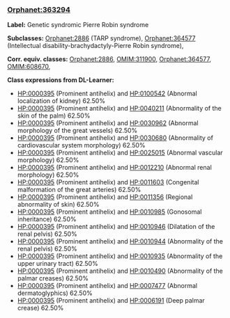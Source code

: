 
### [Orphanet:363294](http://www.orpha.net/ORDO/Orphanet_363294)
**Label:** Genetic syndromic Pierre Robin syndrome

**Subclasses:** [Orphanet:2886](http://www.orpha.net/ORDO/Orphanet_2886) (TARP syndrome), [Orphanet:364577](http://www.orpha.net/ORDO/Orphanet_364577) (Intellectual disability-brachydactyly-Pierre Robin syndrome), 

**Corr. equiv. classes:** [Orphanet:2886](http://www.orpha.net/ORDO/Orphanet_2886), [OMIM:311900](http://purl.obolibrary.org/obo/OMIM_311900), [Orphanet:364577](http://www.orpha.net/ORDO/Orphanet_364577), [OMIM:608670](http://purl.obolibrary.org/obo/OMIM_608670), 

**Class expressions from DL-Learner:**

- [HP:0000395](http://purl.obolibrary.org/obo/HP_0000395) (Prominent antihelix) and [HP:0100542](http://purl.obolibrary.org/obo/HP_0100542) (Abnormal localization of kidney) 62.50%
- [HP:0000395](http://purl.obolibrary.org/obo/HP_0000395) (Prominent antihelix) and [HP:0040211](http://purl.obolibrary.org/obo/HP_0040211) (Abnormality of the skin of the palm) 62.50%
- [HP:0000395](http://purl.obolibrary.org/obo/HP_0000395) (Prominent antihelix) and [HP:0030962](http://purl.obolibrary.org/obo/HP_0030962) (Abnormal morphology of the great vessels) 62.50%
- [HP:0000395](http://purl.obolibrary.org/obo/HP_0000395) (Prominent antihelix) and [HP:0030680](http://purl.obolibrary.org/obo/HP_0030680) (Abnormality of cardiovascular system morphology) 62.50%
- [HP:0000395](http://purl.obolibrary.org/obo/HP_0000395) (Prominent antihelix) and [HP:0025015](http://purl.obolibrary.org/obo/HP_0025015) (Abnormal vascular morphology) 62.50%
- [HP:0000395](http://purl.obolibrary.org/obo/HP_0000395) (Prominent antihelix) and [HP:0012210](http://purl.obolibrary.org/obo/HP_0012210) (Abnormal renal morphology) 62.50%
- [HP:0000395](http://purl.obolibrary.org/obo/HP_0000395) (Prominent antihelix) and [HP:0011603](http://purl.obolibrary.org/obo/HP_0011603) (Congenital malformation of the great arteries) 62.50%
- [HP:0000395](http://purl.obolibrary.org/obo/HP_0000395) (Prominent antihelix) and [HP:0011356](http://purl.obolibrary.org/obo/HP_0011356) (Regional abnormality of skin) 62.50%
- [HP:0000395](http://purl.obolibrary.org/obo/HP_0000395) (Prominent antihelix) and [HP:0010985](http://purl.obolibrary.org/obo/HP_0010985) (Gonosomal inheritance) 62.50%
- [HP:0000395](http://purl.obolibrary.org/obo/HP_0000395) (Prominent antihelix) and [HP:0010946](http://purl.obolibrary.org/obo/HP_0010946) (Dilatation of the renal pelvis) 62.50%
- [HP:0000395](http://purl.obolibrary.org/obo/HP_0000395) (Prominent antihelix) and [HP:0010944](http://purl.obolibrary.org/obo/HP_0010944) (Abnormality of the renal pelvis) 62.50%
- [HP:0000395](http://purl.obolibrary.org/obo/HP_0000395) (Prominent antihelix) and [HP:0010935](http://purl.obolibrary.org/obo/HP_0010935) (Abnormality of the upper urinary tract) 62.50%
- [HP:0000395](http://purl.obolibrary.org/obo/HP_0000395) (Prominent antihelix) and [HP:0010490](http://purl.obolibrary.org/obo/HP_0010490) (Abnormality of the palmar creases) 62.50%
- [HP:0000395](http://purl.obolibrary.org/obo/HP_0000395) (Prominent antihelix) and [HP:0007477](http://purl.obolibrary.org/obo/HP_0007477) (Abnormal dermatoglyphics) 62.50%
- [HP:0000395](http://purl.obolibrary.org/obo/HP_0000395) (Prominent antihelix) and [HP:0006191](http://purl.obolibrary.org/obo/HP_0006191) (Deep palmar crease) 62.50%


